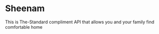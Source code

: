 # Sheenam
This is The-Standard compliment API that allows you and your family find comfortable home 
